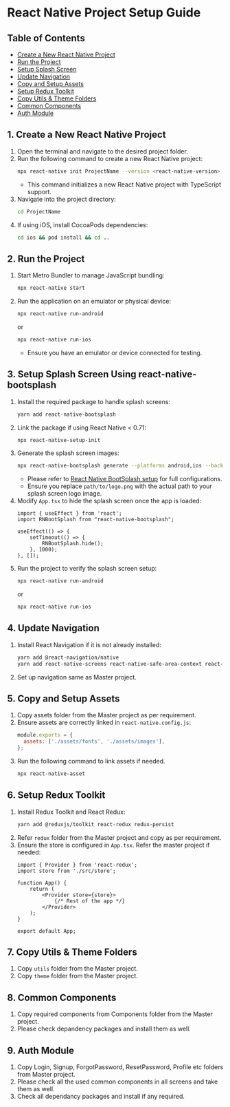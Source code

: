 # React Native Project Setup Guide

## Table of Contents

- [Create a New React Native Project](#1-create-a-new-react-native-project)
- [Run the Project](#2-run-the-project)
- [Setup Splash Screen](#3-setup-splash-screen-using-react-native-bootsplash)
- [Update Navigation](#4-update-navigation)
- [Copy and Setup Assets](#5-copy-and-setup-assets)
- [Setup Redux Toolkit](#6-setup-redux-toolkit)
- [Copy Utils & Theme Folders](#7-copy-utils-theme-folders)
- [Common Components](#8-common-components)
- [Auth Module](#9-auth-module)

## 1. Create a New React Native Project

1. Open the terminal and navigate to the desired project folder.
2. Run the following command to create a new React Native project:
   ```sh
   npx react-native init ProjectName --version <react-native-version> 
   ```
   - This command initializes a new React Native project with TypeScript support.
3. Navigate into the project directory:
   ```sh
   cd ProjectName
   ```
4. If using iOS, install CocoaPods dependencies:
   ```sh
   cd ios && pod install && cd ..
   ```

## 2. Run the Project

1. Start Metro Bundler to manage JavaScript bundling:
   ```sh
   npx react-native start
   ```
2. Run the application on an emulator or physical device:
   ```sh
   npx react-native run-android
   ```
   or
   ```sh
   npx react-native run-ios
   ```
   - Ensure you have an emulator or device connected for testing.

## 3. Setup Splash Screen Using react-native-bootsplash

1. Install the required package to handle splash screens:
   ```sh
   yarn add react-native-bootsplash
   ```
2. Link the package if using React Native < 0.71:
   ```sh
   npx react-native-setup-init
   ```
3. Generate the splash screen images:
   ```sh
   npx react-native-bootsplash generate --platforms android,ios --background-color "#FFFFFF" --logo-path path/to/logo.png
   ```
   - Please refer to [React Native BootSplash setup](https://www.npmjs.com/package/react-native-bootsplash) for full configurations.
   - Ensure you replace `path/to/logo.png` with the actual path to your splash screen logo image.
4. Modify `App.tsx` to hide the splash screen once the app is loaded:
   ```tsx
   import { useEffect } from 'react';
   import RNBootSplash from "react-native-bootsplash";

   useEffect(() => {
       setTimeout(() => {
           RNBootSplash.hide();
       }, 1000);
   }, []);
   ```
5. Run the project to verify the splash screen setup:
   ```sh
   npx react-native run-android
   ```
   or
   ```sh
   npx react-native run-ios
   ```

## 4. Update Navigation

1. Install React Navigation if it is not already installed:
   ```sh
   yarn add @react-navigation/native
   yarn add react-native-screens react-native-safe-area-context react-native-gesture-handler react-native-reanimated react-native-vector-icons
   ```
2. Set up navigation same as Master project.

## 5. Copy and Setup Assets

1. Copy assets folder from the Master project as per requirement.
2. Ensure assets are correctly linked in `react-native.config.js`:
   ```js
   module.exports = {
     assets: ['./assets/fonts', './assets/images'],
   };
   ```
3. Run the following command to link assets if needed.
   ```sh
   npx react-native-asset
   ```

## 6. Setup Redux Toolkit

1. Install Redux Toolkit and React Redux:
   ```sh
   yarn add @reduxjs/toolkit react-redux redux-persist
   ```
2. Refer `redux` folder from the Master project and copy as per requirement.
3. Ensure the store is configured in `App.tsx`. Refer the master project if needed:
   ```tsx
   import { Provider } from 'react-redux';
   import store from './src/store';

   function App() {
       return (
           <Provider store={store}>
               {/* Rest of the app */}
           </Provider>
       );
   }

   export default App;
   ```

## 7. Copy Utils & Theme Folders

1. Copy `utils` folder from the Master project.
2. Copy `theme` folder from the Master project.

## 8. Common Components

1. Copy required components from Components folder from the Master project.
2. Please check depandency packages and install them as well. 

## 9. Auth Module

1. Copy Login, Signup, ForgotPassword, ResetPassword, Profile etc folders from Master project.
2. Please check all the used common components in all screens and take them as well.
3. Check all dependancy packages and install if any required.

